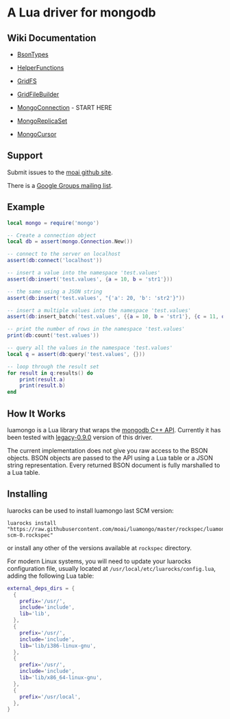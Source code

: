 # A Lua driver for mongodb

## Wiki Documentation

 * <a href="https://github.com/moai/luamongo/wiki/Bsontypes">BsonTypes</a>

 * <a href="https://github.com/moai/luamongo/wiki/Helperfunctions">HelperFunctions</a>

 * <a href="https://github.com/moai/luamongo/wiki/GridFS">GridFS</a>

 * <a href="https://github.com/moai/luamongo/wiki/GridFileBuilder">GridFileBuilder</a>

 * <a href="https://github.com/moai/luamongo/wiki/MongoConnection">MongoConnection</a> - START HERE

 * <a href="https://github.com/moai/luamongo/wiki/MongoReplicaSet">MongoReplicaSet</a>

 * <a href="https://github.com/moai/luamongo/wiki/MongoCursor">MongoCursor</a>

## Support

Submit issues to the <a
href="https://github.com/moai/luamongo/issues">moai github site</a>.

There is a <a href="http://groups.google.com/group/luamongo">Google
Groups mailing list</a>.

## Example

```Lua
local mongo = require('mongo')

-- Create a connection object
local db = assert(mongo.Connection.New())

-- connect to the server on localhost
assert(db:connect('localhost'))

-- insert a value into the namespace 'test.values'
assert(db:insert('test.values', {a = 10, b = 'str1'}))

-- the same using a JSON string
assert(db:insert('test.values', "{'a': 20, 'b': 'str2'}"))

-- insert a multiple values into the namespace 'test.values'
assert(db:insert_batch('test.values', {{a = 10, b = 'str1'}, {c = 11, d = 'str2'}}))

-- print the number of rows in the namespace 'test.values'
print(db:count('test.values'))

-- query all the values in the namespace 'test.values'
local q = assert(db:query('test.values', {}))

-- loop through the result set
for result in q:results() do
    print(result.a)
    print(result.b)
end
```

## How It Works

luamongo is a Lua library that wraps the <a
href="https://github.com/mongodb/mongo-cxx-driver">mongodb C++
API</a>. Currently it has been tested with
[legacy-0.9.0](https://github.com/mongodb/mongo-cxx-driver/tree/legacy-0.9.0)
version of this driver.

The current implementation does not give you raw access to the BSON
objects. BSON objects are passed to the API using a Lua table or a
JSON string representation. Every returned BSON document is fully
marshalled to a Lua table.

## Installing

luarocks can be used to install luamongo last SCM version:

    luarocks install "https://raw.githubusercontent.com/moai/luamongo/master/rockspec/luamongo-scm-0.rockspec"

or install any other of the versions available at `rockspec` directory.

For modern Linux systems, you will need to update your luarocks configuration
file, usually located at `/usr/local/etc/luarocks/config.lua`, adding the
following Lua table:

```Lua
external_deps_dirs = {
  {
    prefix='/usr/',
    include='include',
    lib='lib',
  },
  {
    prefix='/usr/',
    include='include',
    lib='lib/i386-linux-gnu',
  },
  {
    prefix='/usr/',
    include='include',
    lib='lib/x86_64-linux-gnu',
  },
  {
    prefix='/usr/local',
  },
}
```
